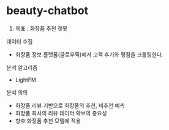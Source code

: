 # beauty-chatbot
1. 목표 : 화장품 추천 챗봇

데이터 수집
- 화장품 정보 플랫폼(글로우픽)에서 고객 후기와 평점을 크롤링한다.  
  
분석 알고리즘
- LightFM  

분석 의의
- 화장품 리뷰 기반으로 화장품의 추천, 비추천 예측
- 화장품 회사의 리뷰 데이터 확보의 중요성
- 향후 화장품 추천 모델에 적용
